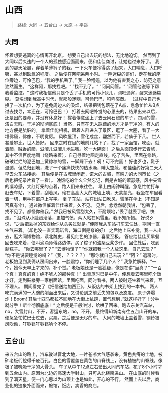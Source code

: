 # 山西
> 路线: 大同 -> 五台山 -> 太原 -> 平遥

## 大同

怀着想要逃离的心情离开北京。
想要自己出去玩的想法，无比地迫切。
然而到了大同以后久违的一个人的孤独感迎面而来，便和佳佳商讨，让她也过来好了。
我到的那天凌晨，穿着单薄裤子的我，一下火车便冷得跳了起来，大口喘息，大口呼吸，甚以到缺氧的程度。
之后便在网吧呆两小时。
一睡迷糊的哥们，走在我的座位旁边，可怜巴巴，“我的手机丢了。”
我一脸懵逼，以为他有害我之心，防范之意油然而生。
“这样阿，那找找吧。“
”找不到了。“
”问问网管。“
”网管他说等下帮我看监控。“
这时我相信他只是个丢了手机的可怜小伙儿，网吧通宵，醒来迷迷糊糊。
莫名想到我高中时代，就那般迷糊，可怜巴巴，呜呼哀哉。
（过程中自己也换了一次机位，为了避免周边人的吸烟，结果把钱包落在了A点，急急忙忙从B点过去找寻，幸还在，可怜巴巴！）
打着去网吧补觉的心思去的，结果出来以后，还是困的要命，并没有休息好！
撑着倦意坐上了去云冈石窟的车子，四月的雪，洁白无暇。干净的彻彻底底！
当然，只有在无人踩踏的地方才是干净的，有人的地方便是肮脏的。
拿着佳能相机，跟着人群进入了景区，逛了一大圈，看了一大堆佛窟，佛像，不明觉厉。
风吹屋顶，雪化成丝，翩然而下，若仙子下凡。
世人甚爱攀比，世人皆好。
回来之时在目的地前几站下了，找了一家面馆，吃面，就着醋，贼香的醋，滋溜儿滋溜儿地进嘴。吃一大碗面！
之后从面馆步行去青旅，其中不信百度地图（绕路来着），自己寻着地图走直线，吃了苦头，里面在修路，破破烂烂的泥巴加上黄粽粽的雪，一脚踩下去！嗬！可不完蛋！
好也歹也，鞋子湿透，但总归到地，洗了一个痛痛快快的热水澡，睡太空舱，和佳佳约好第二天大早去火车站接她。
其后便是在古城里闲逛，诺大的古城，有魄力的大同市长（之后也把纪录片看了一看）。
晚饭吃的什么全然忘记，倒是古城的萧瑟感，风中夹雪的凄凉感，大红灯笼的点着，路人们来来往往。
早上由闹钟叫醒，急急忙忙打车赶去车站，下着雪，刮着风，玲在高高大大的城墙上响，天蒙蒙亮，我坐在车里看着一切，用手在窗户上写字。
到了车站，站在出站口吹风，雪落在伞上（不知是否真有伞），通过微信催着佳佳来着，久不见。
见后，忿忿然朝我讲，“包丢了，找不见了。都怪你催我。”
然我已被风雪刮太久，不耐烦地，”丢了就丢了吧，快走。“
泪珠从小脸蛋滚落，更加气愤，两人站在风雪里，我不知所措。
好说歹说，“之后把丢掉的东西给你从头买过就是。”便随我从车站打车去住处，期间一直生气来着。（却也没一直实现诺言，海口倒是夸的好）
之后她上床补觉，我一人出去，逛大同博物馆，读北魏史，看见红色的漆器，喜爱至极。
答应给佳佳买早餐回去吃来着，便叫滴滴师傅路边停，买了粽子和油条豆浆少许。
回住处后，吃到剩粽子。
“你去哪里了？”
“去博物馆了”
“你就把我一个人放这里，自己去玩？”
“你不是说要睡觉的吗？”（我，？？？？）
“那你就自己去玩？”
“阿？”
退房时，老板娘见到我俩从房间出来，一脸震惊，“你们睡了几个人？”
我急忙解释，“一个，她今天早上才来的，补个觉。”
老板娘还是一脸狐疑，像是在讲“当真？”
“一百个真！真真的真！绝不唬人的那种真！”
出青旅时已是中午，便想着去哪里吃个饭才好，走到鼓楼旁一家削面馆，里面吃面，同时看书，两人彼时还生着气来着，互不理人。
期间看完了《把信送给加西亚》，从饭店的书架上找到的一本书。
两人吃完满满的一大碗的削面出来后，又讨论到之前丢失的包以及态度。
原子弹爆炸！Boom!
其后十匹马都拉不回地在大街上乱跑，置气想到，”就这样好了！分手就分手！断个彻彻底底！“
之后便是千般哄讨，给哄了回来。跑去东关汽车站，no，大雪封山，不开，客运东站，no，不开。
最终得知新南有往五台山开的车，便急急忙忙巴士过去，买票。之后便是无尽的车。
大同的城墙上盖着雪，铜铃被风吹动，叮铃铛叮铃铛响个不停。

## 五台山
来五台山的路上，汽车驶过晋北大地，一片苍凉大气感袭来。黄色贫瘠的土地，被矿老板们挖得千疮百孔。白色的雪覆盖在黄色的山脊线上，没有植被的山脊线，像极了被吮吸干净的大骨头。
车子从中午12点左右驶出大同汽车站，花了8个小时才到五台山内。原因为北边的高速大学封山，只可从北绕南进山。
在山底的时候看到了满天星，便一门心思以为山顶上也是如此，开心的不行。
然而上去以后，商业化的迹象扑面而来，旅馆，饭店，卖香的商店。